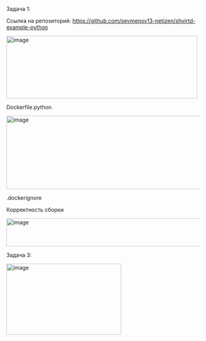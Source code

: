 Задача 1:

 Ссылка на репозиторий:  https://github.com/sevmenov13-netizen/shvirtd-example-python

<img width="498" height="163" alt="image" src="https://github.com/user-attachments/assets/b4219735-bb6a-405c-ae19-814bebb02798" />

Dockerfile.python

<img width="572" height="191" alt="image" src="https://github.com/user-attachments/assets/2af164a1-44eb-45c9-b39b-446c8b5d8eb2" />

.dockerignore


 Корректность сборки

 <img width="1089" height="73" alt="image" src="https://github.com/user-attachments/assets/000f1085-153a-4226-9ab0-66d340e321f4" />

 Задача 3:

 <img width="299" height="185" alt="image" src="https://github.com/user-attachments/assets/e6a4921a-b49e-41bb-bd0e-72a396f6a849" />







